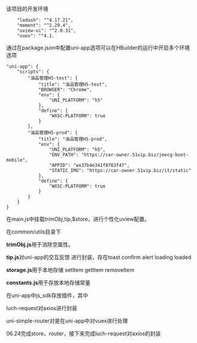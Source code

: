 该项目的开发环境

		"lodash": "^4.17.21",
		"moment": "^2.29.4",
		"uview-ui": "^2.0.31",
		"vuex": "^4.1.
通过在package.json中配置uni-app选项可以在HBuilder的运行中开启多个环境选项

	"uni-app": {
		"scripts": {
			"油品管理H5-test": {
				"title": "油品管理H5-test",
				"BROWSER": "Chrome",
				"env": {
					"UNI_PLATFORM": "h5"
				},
				"define": {
					"WXSC-PLATFORM": true
				}
			},
			"油品管理H5-prod": {
				"title": "油品管理H5-prod",
				"env": {
					"UNI_PLATFORM": "h5",
					"ENV_PATH": "https://car-owner.51vip.biz/jeecg-boot-mobile",
					"APPID": "wx37b4e341f8763f47",
					"STATIC_IMG": "https://car-owner.51vip.biz/it/static"
				},
				"define": {
					"WXSC-PLATFORM": true
				}
			}
		}
	}


在main.js中挂载$trimObj,$tip,$store，进行个性化uview配置。

在common/utils目录下

**trimObj.js**用于消除空属性。

**tip.js**对uni-app的交互反馈  进行封装，存在toast confirm alert loading loaded

**storage.js**用于本地存储 setItem getItem removeItem

**constants.js**用于存放本地存储常量

在uni-app中js_sdk存放插件，其中

luch-request对axios进行封装

uni-simple-router对是在uni-app中对vuex进行处理



06.24完成store，router，接下来完成luch-request对axios的封装



